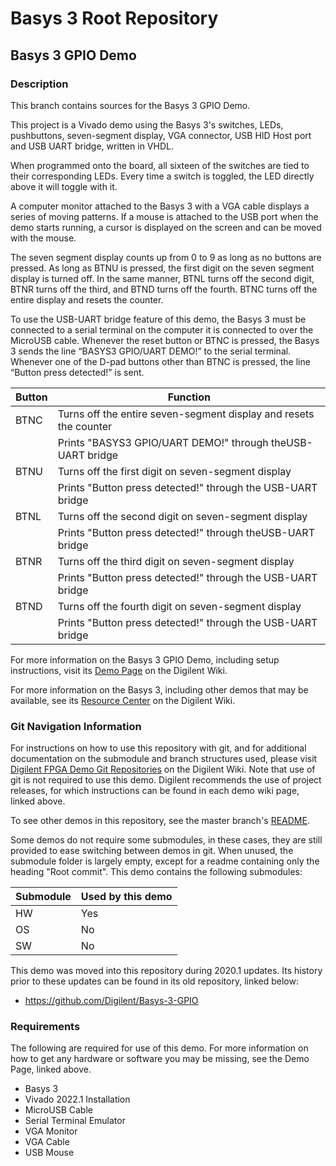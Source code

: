 # Basys 3 Root Repository

## Basys 3 GPIO Demo

### Description

This branch contains sources for the Basys 3 GPIO Demo.

This project is a Vivado demo using the Basys 3's switches, LEDs, pushbuttons, seven-segment display, VGA connector, USB HID Host port and USB UART bridge, written in VHDL.

When programmed onto the board, all sixteen of the switches are tied to their corresponding LEDs. Every time a switch is toggled, the LED directly above it will toggle with it.

A computer monitor attached to the Basys 3 with a VGA cable displays a series of moving patterns. If a mouse is attached to the USB port when the demo starts running, a cursor is displayed on the screen and can be moved with the mouse.

The seven segment display counts up from 0 to 9 as long as no buttons are pressed. As long as BTNU is pressed, the first digit on the seven segment display is turned off. In the same manner, BTNL turns off the second digit, BTNR turns off the third, and BTND turns off the fourth. BTNC turns off the entire display and resets the counter.
 
To use the USB-UART bridge feature of this demo, the Basys 3 must be connected to a serial terminal on the computer it is connected to over the MicroUSB cable. Whenever the reset button or BTNC is pressed, the Basys 3 sends the line “BASYS3 GPIO/UART DEMO!” to the serial terminal. Whenever one of the D-pad buttons other than BTNC is pressed, the line “Button press detected!” is sent.

| Button | Function                                                          |
| ------ | ----------------------------------------------------------------- |
| BTNC   | Turns off the entire seven-segment display and resets the counter |
|        | Prints "BASYS3 GPIO/UART DEMO!" through theUSB-UART bridge        |
| BTNU   | Turns off the first digit on seven-segment display                |                               
|        | Prints "Button press detected!" through the USB-UART bridge       |
| BTNL   | Turns off the second digit on seven-segment display               |
|        | Prints "Button press detected!" through theUSB-UART bridge        |
| BTNR   | Turns off the third digit on seven-segment display                |
|        | Prints "Button press detected!" through the USB-UART bridge       |
| BTND   | Turns off the fourth digit on seven-segment display               |
|        | Prints "Button press detected!" through the USB-UART bridge       |

For more information on the Basys 3 GPIO Demo, including setup instructions, visit its [Demo Page](https://reference.digilentinc.com/reference/programmable-logic/basys-3/demos/gpio) on the Digilent Wiki.

For more information on the Basys 3, including other demos that may be available, see its [Resource Center](https://reference.digilentinc.com/reference/programmable-logic/basys-3/start) on the Digilent Wiki.

### Git Navigation Information

For instructions on how to use this repository with git, and for additional documentation on the submodule and branch structures used, please visit [Digilent FPGA Demo Git Repositories](https://reference.digilentinc.com/reference/programmable-logic/documents/git) on the Digilent Wiki. Note that use of git is not required to use this demo. Digilent recommends the use of project releases, for which instructions can be found in each demo wiki page, linked above.

To see other demos in this repository, see the master branch's [README](https://github.com/Digilent/Basys-3).

Some demos do not require some submodules, in these cases, they are still provided to ease switching between demos in git. When unused, the submodule folder is largely empty, except for a readme containing only the heading "Root commit". This demo contains the following submodules:

| Submodule | Used by this demo |
|-----------|-------------------|
| HW        | Yes |
| OS        | No |
| SW        | No |

This demo was moved into this repository during 2020.1 updates. Its history prior to these updates can be found in its old repository, linked below:
* https://github.com/Digilent/Basys-3-GPIO

### Requirements

The following are required for use of this demo. For more information on how to get any hardware or software you may be missing, see the Demo Page, linked above.

* Basys 3
* Vivado 2022.1 Installation
* MicroUSB Cable
* Serial Terminal Emulator
* VGA Monitor
* VGA Cable
* USB Mouse